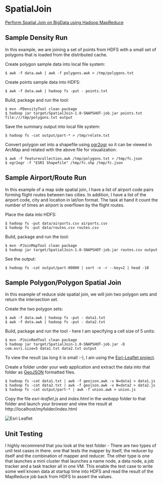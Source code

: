 # SpatialJoin

[Perform Spatial Join on BigData using Hadoop MapReduce](http://thunderheadxpler.blogspot.com/2013/10/bigdata-spatial-joins.html)

## Sample Density Run
In this example, we are joining a set of points from HDFS with a small set of polygons that is loaded from the distributed cache.

Create polygon sample data into local file system:

    $ awk -f data.awk | awk -f polygons.awk > /tmp/polygons.txt

Create points sample data into HDFS:

    $ awk -f data.awk | hadoop fs -put - points.txt

Build, package and run the tool:

    $ mvn -PDensityTool clean package
    $ hadoop jar target/SpatialJoin-1.0-SNAPSHOT-job.jar points.txt file:///tmp/polygons.txt output

Save the summary output into local file system:

    $ hadoop fs -cat output/part-* > /tmp/relate.txt

Convert polygon set into a shapefile using [ogr2ogr](http://www.gdal.org/ogr2ogr.html) so it can be viewed in ArcMap and related with the above file for visualization:

    $ awk -f featurecollection.awk /tmp/polygons.txt > /tmp/fc.json
    $ ogr2ogr -f "ESRI Shapefile" /tmp/fc.shp /tmp/fc.json

## Sample Airport/Route Run
In this example of a map side spatial join, I have a list of airport code pairs forming flight routes between two cities.
In addition, I have a list of the airport code, city and location in lat/lon format.  The task at hand it count the number
of times an airport is overflown by the flight routes.

Place the data into HDFS:

    $ hadoop fs -put data/airports.csv airports.csv
    $ hadoop fs -put data/routes.csv routes.csv

Build, package and run the tool:

    $ mvn -PJoinMapTool clean package
    $ hadoop jar target/SpatialJoin-1.0-SNAPSHOT-job.jar routes.csv output

See the output:

    $ hadoop fs -cat output/part-00000 | sort -n -r --key=2 | head -10

## Sample Polygon/Polygon Spatial Join
In this example of reduce side spatial join, we will join two polygon sets and return the intersection set.

Create the two polygon sets:

    $ awk -f data.awk | hadoop fs -put - data1.txt
    $ awk -f data.awk | hadoop fs -put - data2.txt

Build, package and run the tool - here I am specifying a cell size of 5 units:

    $ mvn -PJoinRedTool clean package
    $ hadoop jar target/SpatialJoin-1.0-SNAPSHOT-job.jar -D com.esri.size=5 data1.txt data2.txt output

To view the result (as long it is small :-), I am using the [Esri-Leaflet project](https://github.com/Esri/esri-leaflet).

Create a folder under your web application and extract the data into that folder as [GeoJSON](http://geojson.org/geojson-spec.html) formatted files.

    $ hadoop fs -cat data1.txt | awk -f geojson.awk -v N=data1 > data1.js
    $ hadoop fs -cat data2.txt | awk -f geojson.awk -v N=data2 > data2.js
    $ hadoop fs -cat output/part-* | awk -f union.awk > union.js

Copy the file _esri-leaflet.js_ and _index.html_ in the _webapp_ folder to that folder and launch your
browser and view the result at http://localhost/myfolder/index.html

![Esri Leaflet](https://dl.dropboxusercontent.com/u/2193160/SpatialJoinRed.png)

## Unit Testing
I highly recommend that you look at the test folder - There are two types of unit test cases in there.
one that tests the mapper by itself, the reducer by itself and the combination of mapper and reducer.
The other type is one that launches a mini cluster that launches a name node, a data node, a job tracker and a task tracker
all in one VM.  This enable the test case to write some well known data at startup time into HDFS and read the result of
the MapReduce job back from HDFS to assert the values.
